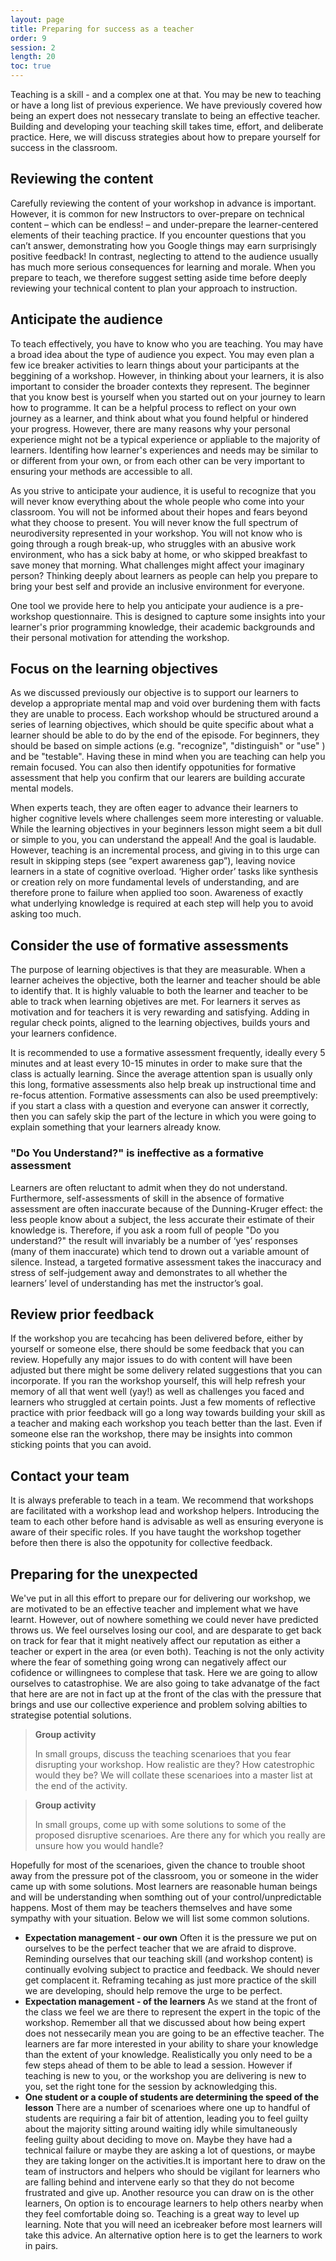 ```yaml
---
layout: page
title: Preparing for success as a teacher
order: 9
session: 2
length: 20
toc: true
---
```



Teaching is a skill - and a complex one at that. You may be new to teaching or have a long list of previous experience. We have previously covered how being an expert does not nessecary translate to being an effective teacher. Building and developing your teaching skill takes time, effort, and deliberate practice. Here, we will discuss strategies about how to prepare yourself for success in the classroom.

## Reviewing the content

Carefully reviewing the content of your workshop in advance is important. However, it is common for new Instructors to over-prepare on technical content – which can be endless! – and under-prepare the learner-centered elements of their teaching practice. If you encounter questions that you can’t answer, demonstrating how you Google things may earn surprisingly positive feedback! In contrast, neglecting to attend to the audience usually has much more serious consequences for learning and morale. When you prepare to teach, we therefore suggest setting aside time before deeply reviewing your technical content to plan your approach to instruction.

## Anticipate the audience

To teach effectively, you have to know who you are teaching. You may have a broad idea about the type of audience you expect. You may even plan a few ice breaker activities to learn things about your participants at the beggining of a workshop. However, in thinking about your learners, it is also important to consider the broader contexts they represent. The beginner that you know best is yourself when you started out on your journey to learn how to programme. It can be a helpful process to reflect on your own journey as a learner, and think about what you found helpful or hindered your progress. However, there are many reasons why your personal experience might not be a typical experience or appliable to the majority of learners. Identifing how learner's experiences and needs may be similar to or different from your own, or from each other can be very important to ensuring your methods are accessible to all.

As you strive to anticipate your audience, it is useful to recognize that you will never know everything about the whole people who come into your classroom. You will not be informed about their hopes and fears beyond what they choose to present. You will never know the full spectrum of neurodiversity represented in your workshop. You will not know who is going through a rough break-up, who struggles with an abusive work environment, who has a sick baby at home, or who skipped breakfast to save money that morning. What challenges might affect your imaginary person? Thinking deeply about learners as people can help you prepare to bring your best self and provide an inclusive environment for everyone.

One tool we provide here to help you anticipate your audience is a pre-workshop questionnaire. This is designed to capture some insights into your learner's prior programming knowledge, their academic backgrounds and their personal motivation for attending the workshop. 

## Focus on the learning objectives

As we discussed previously our objective is to support our learners to develop a appropriate mental map and void over burdening them with facts they are unable to process. Each workshop whould be structured around a series of learning objectives, which should be quite specific about what a learner should be able to do by the end of the episode. For beginners, they should be based on simple actions (e.g. "recognize", "distinguish" or "use" ) and be "testable". Having these in mind when you are teaching can help you remain focused. You can also then identify oppotunities for formative assessment that help you confirm that our learers are building accurate mental models.

When experts teach, they are often eager to advance their learners to higher cognitive levels where challenges seem more interesting or valuable. While the learning objectives in your beginners lesson might seem a bit dull or simple to you, you can understand the appeal! And the goal is laudable. However, teaching is an incremental process, and giving in to this urge can result in skipping steps (see “expert awareness gap”), leaving novice learners in a state of cognitive overload. ‘Higher order’ tasks like synthesis or creation rely on more fundamental levels of understanding, and are therefore prone to failure when applied too soon. Awareness of exactly what underlying knowledge is required at each step will help you to avoid asking too much. 

## Consider the use of formative assessments

The purpose of learning objectives is that they are measurable. When a learner acheives the objective, both the learner and teacher should be able to identify that. It  is highly valuable to both the learner and teacher to be able to track when learning objetives are met. For learners it serves as motivation and for teachers it is very rewarding and satisfying. Adding in regular check points, aligned to the learning objectives, builds yours and your learners confidence.

It is recommended to use a formative assessment frequently, ideally every 5 minutes and at least every 10-15 minutes in order to make sure that the class is actually learning. Since the average attention span is usually only this long, formative assessments also help break up instructional time and re-focus attention. Formative assessments can also be used preemptively: if you start a class with a question and everyone can answer it correctly, then you can safely skip the part of the lecture in which you were going to explain something that your learners already know.

### "Do You Understand?" is ineffective as a formative assessment

Learners are often reluctant to admit when they do not understand. Furthermore, self-assessments of skill in the absence of formative assessment are often inaccurate because of the Dunning-Kruger effect: the less people know about a subject, the less accurate their estimate of their knowledge is. Therefore, if you ask a room full of people "Do you understand?" the result will invariably be a number of ‘yes’ responses (many of them inaccurate) which tend to drown out a variable amount of silence. Instead, a targeted formative assessment takes the inaccuracy and stress of self-judgement away and demonstrates to all whether the learners’ level of understanding has met the instructor’s goal.

## Review prior feedback

If the workshop you are tecahcing has been delivered before, either by yourself or someone else, there should be some feedback that you can review. Hopefully any major issues to do with content will have been adjusted but there might be some delivery related suggestions that you can incorporate. If you ran the workshop yourself, this will help refresh your memory of all that went well (yay!) as well as challenges you faced and learners who struggled at certain points. Just a few moments of reflective practice with prior feedback will go a long way towards building your skill as a teacher and making each workshop you teach better than the last. Even if someone else ran the workshop, there may be insights into common sticking points that you can avoid. 

## Contact your team

It is always preferable to teach in a team. We recommend that workshops are facilitated with a workshop lead and workshop helpers. Introducing the team to each other before hand is advisable as well as ensuring everyone is aware of their specific roles. If you have taught the workshop together before then there is also the oppotunity for collective feedback. 

## Preparing for the unexpected

We've put in all this effort to prepare our for delivering our workshop, we are motivated to be an effective teacher and implement what we have learnt. However, out of nowhere something we could never have predicted throws us. We feel ourselves losing our cool, and are desparate to get back on track for fear that it might neatively affect our reputation as either a teacher or expert in the area (or even both). Teaching is not the only activity where the fear of something going wrong can negatively affect our cofidence or willingnees to complese that task. Here we are going to allow ourselves to catastrophise. We are also going to take advanatge of the fact that here are are not in fact up at the front of the clas with the pressure that brings and use our collective experience and problem solving abilties to strategise potential solutions. 

> **Group activity**
> 
> In small groups, discuss the teaching scenarioes that you fear disrupting your workshop. How realistic are they? How catestrophic would they be? 
> We will collate these scenarioes into a master list at the end of the activity.
>


> **Group activity**
> 
> In small groups, come up with some solutions to some of the proposed disruptive scenarioes. 
> Are there any for which you really are unsure how you would handle?
> 

Hopefully for most of the scenarioes, given the chance to trouble shoot away from the pressure pot of the classroom, you or someone in the wider came up with some solutions. Most learners are reasonable human beings and will be understanding when somthing out of your control/unpredictable happens. Most of them may be teachers themselves and have some sympathy with your situation. Below we will list some common solutions.

* **Expectation management - our own** Often it is the pressure we put on ourselves to be the perfect teacher that we are afraid to disprove. Reminding ourselves that our teaching skill (and workshop content) is continually evolving subject to practice and feedback. We should never get complacent it. Reframing tecahing as just more practice of the skill we are developing, should help remove the urge to be perfect.   
* **Expectation management - of the learners** As we stand at the front of the class we feel we are there to represent the expert in the topic of the workshop. Remember all that we discussed about how being expert does not nessecarily mean you are going to be an effective teacher. The learners are far more interested in your ability to share your knowledge than the extent of your knowledge. Realistically you only need to be a few steps ahead of them to be able to lead a session. However if teaching is new to you, or the workshop you are delivering is new to you, set the right tone for the session by acknowledging this.  
* **One student or a couple of students are determining the speed of the lesson** There are a number of scenarioes where one up to handful of students are requiring a fair bit of attention, leading you to feel guilty about the majority sitting around waiting idly while simultaneously feeling guilty about deciding to move on. Maybe they have had a technical failure or maybe they are asking a lot of questions, or maybe they are taking longer on the activities.It is important here to draw on the team of instructors and helpers who should be vigilant for learners who are falling behind and intervene early so that they do not become frustrated and give up. Another resource you can draw on is the other learners, On option is to encourage learners to help others nearby when they feel comfortable doing so. Teaching is a great way to level up learning. Note that you will need an icebreaker before most learners will take this advice. An alternative  option here is to get the learners to work in pairs. 
